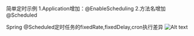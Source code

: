 ﻿简单定时示例
1.Application增加：@EnableScheduling
2.方法名增加@Scheduled

Spring @Scheduled定时任务的fixedRate,fixedDelay,cron执行差异
![Alt text](https://github.com/kongdou/Spring-Cloud/tree/master/imgs/@scheduled.png)

